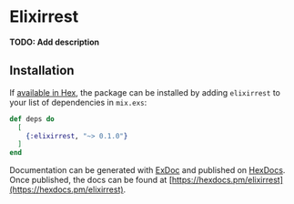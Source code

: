 # Elixirrest

**TODO: Add description**

## Installation

If [available in Hex](https://hex.pm/docs/publish), the package can be installed
by adding `elixirrest` to your list of dependencies in `mix.exs`:

```elixir
def deps do
  [
    {:elixirrest, "~> 0.1.0"}
  ]
end
```

Documentation can be generated with [ExDoc](https://github.com/elixir-lang/ex_doc)
and published on [HexDocs](https://hexdocs.pm). Once published, the docs can
be found at [https://hexdocs.pm/elixirrest](https://hexdocs.pm/elixirrest).

